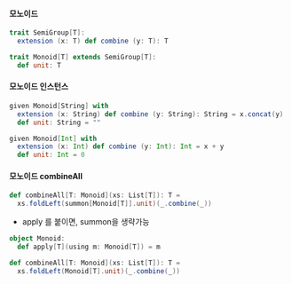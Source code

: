 #### 모노이드

```scala
trait SemiGroup[T]:
  extension (x: T) def combine (y: T): T

trait Monoid[T] extends SemiGroup[T]:
  def unit: T
```

#### 모노이드 인스턴스

```scala
given Monoid[String] with
  extension (x: String) def combine (y: String): String = x.concat(y)
  def unit: String = ""
```

```scala
given Monoid[Int] with
  extension (x: Int) def combine (y: Int): Int = x + y
  def unit: Int = 0
```

#### 모노이드 combineAll

```scala
def combineAll[T: Monoid](xs: List[T]): T =
  xs.foldLeft(summon[Monoid[T]].unit)(_.combine(_))
```

- apply 를 붙이면, summon을 생략가능

```scala
object Monoid:
  def apply[T](using m: Monoid[T]) = m

def combineAll[T: Monoid](xs: List[T]): T =
  xs.foldLeft(Monoid[T].unit)(_.combine(_))

```
